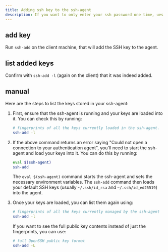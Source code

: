 ```yaml
---
title: Adding ssh key to the ssh-agent
description: If you want to only enter your ssh password one time, ues ssh-agent
---
```


## add key

Run `ssh-add` on the client machine, that will add the SSH key to the agent.

## list added keys

Confirm with `ssh-add -l` (again on the client) that it was indeed added.

## manual

Here are the steps to list the keys stored in your ssh-agent:

1. First, ensure that the ssh-agent is running and your keys are loaded into it. You can check this by running:

    ```bash
    # fingerprints of all the keys currently loaded in the ssh-agent.
    ssh-add -l
    ```

2. If the above command returns an error saying "Could not open a connection to your authentication agent", you'll need to start the ssh-agent and load your keys into it. You can do this by running:

    ```bash
    eval $(ssh-agent)
    ssh-add
    ```

    The `eval $(ssh-agent)` command starts the ssh-agent and sets the necessary environment variables. The `ssh-add` command then loads your default SSH keys (usually `~/.ssh/id_rsa` and `~/.ssh/id_ed25519`) into the agent.

3. Once your keys are loaded, you can list them again using:

    ```bash
    # fingerprints of all the keys currently managed by the ssh-agent
    ssh-add -l
    ```

    If you want to see the full public key contents instead of just the fingerprints, you can use:

    ```bash
    # full OpenSSH public key format
    ssh-add -L
    ```
